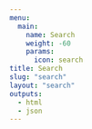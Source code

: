 ```yaml
---
menu:
  main:
    name: Search
    weight: -60
    params:
      icon: search
title: Search
slug: "search"
layout: "search"
outputs:
  - html
  - json
---
```

